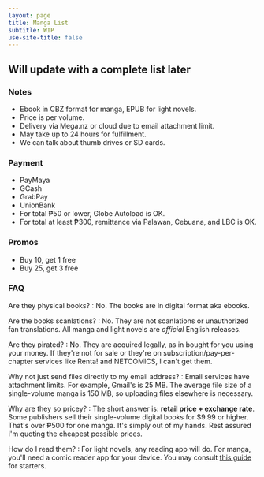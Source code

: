 ```yaml
---
layout: page
title: Manga List
subtitle: WIP
use-site-title: false
---
```

## Will update with a complete list later

### Notes
- Ebook in CBZ format for manga, EPUB for light novels.
- Price is per volume.
- Delivery via Mega.nz or cloud due to email attachment limit.
- May take up to 24 hours for fulfillment.
- We can talk about thumb drives or SD cards.

### Payment
- PayMaya
- GCash
- GrabPay
- UnionBank
- For total ₱50 or lower, Globe Autoload is OK.
- For total at least ₱300, remittance via Palawan, Cebuana, and LBC is OK.

### Promos
- Buy 10, get 1 free
- Buy 25, get 3 free

### FAQ
Are they physical books?
: No. The books are in digital format aka ebooks.

Are the books scanlations?
: No. They are not scanlations or unauthorized fan translations. All manga and light novels are *official* English releases.

Are they pirated?
: No. They are acquired legally, as in bought for you using your money. If they're not for sale or they're on subscription/pay-per-chapter services like Renta! and NETCOMICS, I can't get them.

Why not just send files directly to my email address?
: Email services have attachment limits. For example, Gmail's is 25 MB. The average file size of a single-volume manga is 150 MB, so uploading files elsewhere is necessary.

Why are they so pricey?
: The short answer is: **retail price + exchange rate**. Some publishers sell their single-volume digital books for $9.99 or higher. That's over ₱500 for one manga. It's simply out of my hands. Rest assured I'm quoting the cheapest possible prices.

How do I read them?
: For light novels, any reading app will do. For manga, you'll need a comic reader app for your device. You may consult [this guide](https://support.humblebundle.com/hc/en-us/articles/202844690) for starters.
